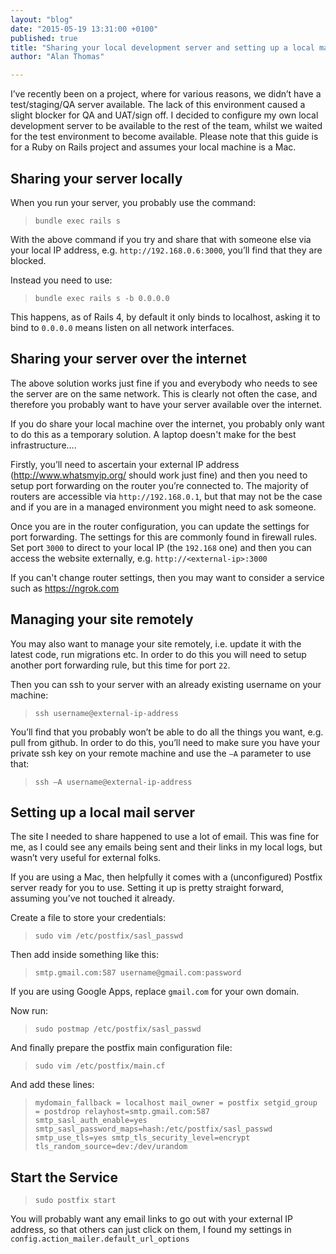 ```yaml
---
layout: "blog"
date: "2015-05-19 13:31:00 +0100"
published: true
title: "Sharing your local development server and setting up a local mail server"
author: "Alan Thomas"

---
```


I’ve recently been on a project, where for various reasons, we didn’t have a test/staging/QA server available. The lack of this environment caused a slight blocker for QA and UAT/sign off. I decided to configure my own local development server to be available to the rest of the team, whilst we waited for the test environment to become available. Please note that this guide is for a Ruby on Rails project and assumes your local machine is a Mac.

## Sharing your server locally

When you run your server, you probably use the command:

> ``bundle exec rails s``

With the above command if you try and share that with someone else via your local IP address, e.g. ``http://192.168.0.6:3000``, you’ll find that they are blocked.

Instead you need to use:

> ``bundle exec rails s -b 0.0.0.0``

This happens, as of Rails 4, by default it only binds to localhost, asking it to bind to ``0.0.0.0`` means listen on all network interfaces.

## Sharing your server over the internet

The above solution works just fine if you and everybody who needs to see the server are on the same network. This is clearly not often the case, and therefore you probably want to have your server available over the internet.

If you do share your local machine over the internet, you probably only want to do this as a temporary solution. A laptop doesn't make for the best infrastructure....

Firstly, you’ll need to ascertain your external IP address (http://www.whatsmyip.org/ should work just fine) and then you need to setup port forwarding on the router you’re connected to. The majority of routers are accessible via ``http://192.168.0.1``, but that may not be the case and if you are in a managed environment you might need to ask someone.

Once you are in the router configuration, you can update the settings for port forwarding. The settings for this are commonly found in firewall rules. Set port ``3000`` to direct to your local IP (the ``192.168`` one) and then you can access the website externally, e.g. ``http://<external-ip>:3000``

If you can't change router settings, then you may want to consider a service such as https://ngrok.com

## Managing your site remotely

You may also want to manage your site remotely, i.e. update it with the latest code, run migrations etc.  In order to do this you will need to setup another port forwarding rule, but this time for port ``22``.

Then you can ssh to your server with an already existing username on your machine:

> ``ssh username@external-ip-address``

You’ll find that you probably won’t be able to do all the things you want, e.g. pull from github. In order to do this, you’ll need to make sure you have your private ssh key on your remote machine and use the ``–A`` parameter to use that:

> ``ssh –A username@external-ip-address``

## Setting up a local mail server

The site I needed to share happened to use a lot of email. This was fine for me, as I could see any emails being sent and their links in my local logs, but wasn’t very useful for external folks.

If you are using a Mac, then helpfully it comes with a (unconfigured) Postfix server ready for you to use. Setting it up is pretty straight forward, assuming you’ve not touched it already.

Create a file to store your credentials:

> ``sudo vim /etc/postfix/sasl_passwd``

Then add inside something like this:

> ``smtp.gmail.com:587 username@gmail.com:password``

If you are using Google Apps, replace ``gmail.com`` for your own domain.

Now run:

> ``sudo postmap /etc/postfix/sasl_passwd``

And finally prepare the postfix main configuration file:

> ``sudo vim /etc/postfix/main.cf``

And add these lines:

> ``mydomain_fallback = localhost mail_owner = postfix setgid_group = postdrop relayhost=smtp.gmail.com:587 smtp_sasl_auth_enable=yes smtp_sasl_password_maps=hash:/etc/postfix/sasl_passwd smtp_use_tls=yes smtp_tls_security_level=encrypt tls_random_source=dev:/dev/urandom``

## Start the Service

> ``sudo postfix start``

You will probably want any email links to go out with your external IP address, so that others can just click on them, I found my settings in ``config.action_mailer.default_url_options``
